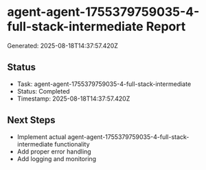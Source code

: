 # agent-agent-1755379759035-4-full-stack-intermediate Report

Generated: 2025-08-18T14:37:57.420Z

## Status
- Task: agent-agent-1755379759035-4-full-stack-intermediate
- Status: Completed
- Timestamp: 2025-08-18T14:37:57.420Z

## Next Steps
- Implement actual agent-agent-1755379759035-4-full-stack-intermediate functionality
- Add proper error handling
- Add logging and monitoring
